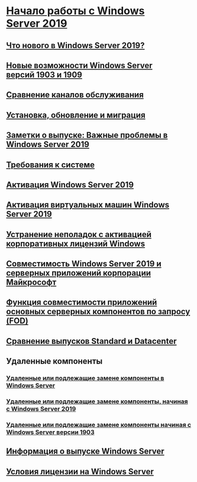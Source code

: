 # [Начало работы с Windows Server 2019](get-started-19.md) 
## [Что нового в Windows Server 2019?](whats-new-19.md)
## [Новые возможности Windows Server версий 1903 и 1909](whats-new-in-windows-server-1903-1909.md)
## [Сравнение каналов обслуживания](servicing-channels-19.md)
## [Установка, обновление и миграция](install-upgrade-migrate-19.md)
## [Заметки о выпуске: Важные проблемы в Windows Server 2019](rel-notes-19.md)
## [Требования к системе](sys-reqs-19.md)
## [Активация Windows Server 2019](activation-19.md)
## [Активация виртуальных машин Windows Server 2019](vm-activation-19.md)
## [Устранение неполадок с активацией корпоративных лицензий Windows](../get-started/activation-troubleshooting-guide.md)
## [Совместимость Windows Server 2019 и серверных приложений корпорации Майкрософт](app-compat-19.md)
## [Функция совместимости приложений основных серверных компонентов по запросу (FOD)](install-fod-19.md)
## [Сравнение выпусков Standard и Datacenter](editions-comparison-19.md)
## Удаленные компоненты
### [Удаленные или подлежащие замене компоненты в Windows Server](removed-features.md)
### [Удаленные или подлежащие замене компоненты, начиная с Windows Server 2019](removed-features-19.md)
### [Удаленные или подлежащие замене компоненты начиная с Windows Server версии 1903](removed-features-1903.md)
## [Информация о выпуске Windows Server](../get-started/windows-server-release-info.md)
## [Условия лицензии на Windows Server](../windows-server-licensing/windows-server-licensing.md)